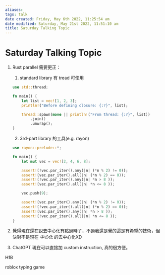 ```yaml
---
aliases: 
tags: talk 
date created: Friday, May 6th 2022, 11:25:54 am
date modified: Saturday, May 21st 2022, 11:51:10 am
title: Saturday Talking Topic
---
```


# Saturday Talking Topic


1. Rust parallel 需要更正：
	1. standard library 有 tread 可使用
	```rust
	use std::thread;
	
	fn main() {
		let list = vec![1, 2, 3];
		println!("Before defining closure: {:?}", list);
	
		thread::spawn(move || println!("From thread: {:?}", list))
			.join()
			.unwrap();
	}
	```
	2. 3rd-part library 的工具(e.g. rayon)
	```rust
	use rayon::prelude::*;
	
	fn main() {
		let mut vec = vec![2, 4, 6, 8];
	
		assert!(!vec.par_iter().any(|n| (*n % 2) != 0));
		assert!(vec.par_iter().all(|n| (*n % 2) == 0));
		assert!(!vec.par_iter().any(|n| *n > 8 ));
		assert!(vec.par_iter().all(|n| *n <= 8 ));
	
		vec.push(9);
	
		assert!(vec.par_iter().any(|n| (*n % 2) != 0));
		assert!(!vec.par_iter().all(|n| (*n % 2) == 0));
		assert!(vec.par_iter().any(|n| *n > 8 ));
		assert!(!vec.par_iter().all(|n| *n <= 8 )); 
	}
	
	```

2. 覺得現在還在說去中心化有點過時了，不過我還是覺的這是有希望的技術，但決對不是現在 *中心化* 的去中心化XD
3. ChatGPT 現在可以直接加 custom instruction, 真的很方便。

H1B

roblox typing game